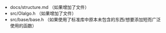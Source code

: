 * docs/structure.md （如果增加了文件）
* src/OIalgo.h （如果增加了文件）
* src/base/base.h （如果使用了标准库中原本未包含的东西/想要添加短而广泛使用的函数）
